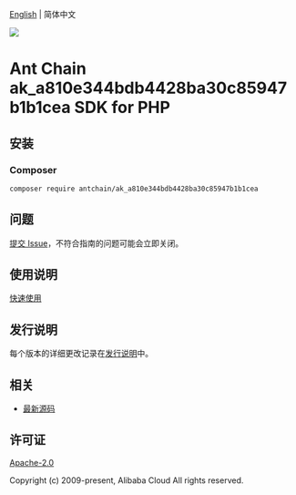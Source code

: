 [English](README.md) | 简体中文

![](https://aliyunsdk-pages.alicdn.com/icons/AlibabaCloud.svg)

# Ant Chain ak_a810e344bdb4428ba30c85947b1b1cea SDK for PHP

## 安装

### Composer

```bash
composer require antchain/ak_a810e344bdb4428ba30c85947b1b1cea
```

## 问题

[提交 Issue](https://github.com/alipay/antchain-openapi-prod-sdk/issues/new)，不符合指南的问题可能会立即关闭。

## 使用说明

[快速使用](https://github.com/alipay/antchain-openapi-prod-sdk)

## 发行说明

每个版本的详细更改记录在[发行说明](./ChangeLog.txt)中。

## 相关

* [最新源码](https://github.com/antchain-openapi-sdk-php)

## 许可证

[Apache-2.0](http://www.apache.org/licenses/LICENSE-2.0)

Copyright (c) 2009-present, Alibaba Cloud All rights reserved.
